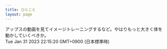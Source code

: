 ```yaml
---
title: ひとこと
layout: page
---
```

<div class="box" dt="1675170920036">
  アップスの動画を見てイメージトレーニングするなど。やはりもっと大きく体を動かしていくべきか。
  <div class="content is-small">Tue Jan 31 2023 22:15:20 GMT+0900 (日本標準時)</div>
</div>